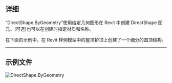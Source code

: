 ## 详细
“DirectShape.ByGeometry”使用给定几何图形在 Revit 中创建 DirectShape 图元。(可选)也可以在创建时指定材质和名称。

在下面的示例中，在 Revit 样例模型中的屋顶护顶上创建了一个细分的圆顶结构。
___
## 示例文件

![DirectShape.ByGeometry](./Revit.Elements.DirectShape.ByGeometry_img.jpg)
